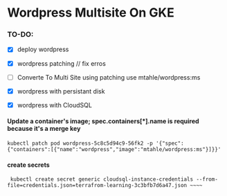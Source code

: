 # Wordpress Multisite On GKE


### TO-DO:

- [x] deploy wordpress
- [x] wordpress patching // fix erros
- [ ] Converte To Multi Site using patching use mtahle/wordpress:ms
- [x] wordpress with persistant disk
- [x] wordpress with CloudSQL




#### Update a container's image; spec.containers[*].name is required because it's a merge key

``` kubectl patch pod wordpress-5c8c5d94c9-56fk2 -p '{"spec":{"containers":[{"name":"wordpress","image":"mtahle/wordpress:ms"}]}}' ``` 


#### create secrets 

~~~~ kubectl create secret generic cloudsql-db-credentials --from-literal=username=wp --from-literal=password=wp
 kubectl create secret generic cloudsql-instance-credentials --from-file=credentials.json=terrafrom-learning-3c3bfb7d6a47.json ~~~~ 
